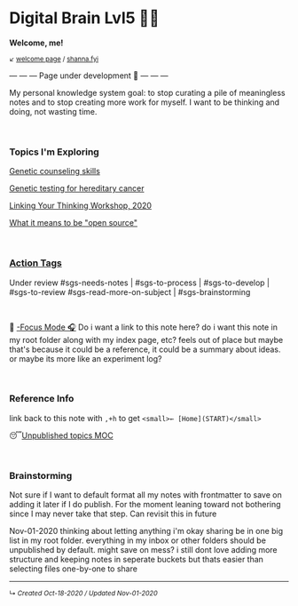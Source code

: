 # Digital Brain Lvl5 👩🏻
**Welcome, me!**

<small>↙ [welcome page](index.md) / [shanna.fyi](https://shanna.fyi/)</small>

— — — Page under development 🚧 — — —

My personal knowledge system goal: to stop curating a pile of meaningless notes and to stop creating more work for myself. I want to be thinking and doing, not wasting time.

<br>

### Topics I'm Exploring
[Genetic counseling skills](zk-lyt-pks/mocs/genetic-counseling-skills.md) 

[Genetic testing for hereditary cancer](zk-lyt-pks/mocs/genetic-testing-hereditary-cancer.md)

[Linking Your Thinking Workshop, 2020](zk-lyt-pks/mocs/LYT-course-moc-2020.md)

[What it means to be "open source"](zk-lyt-pks/mocs/open-source-mindset.md)


<br>


### [Action Tags](use-refs/Action%20Tags.md) 
Under review
#sgs-needs-notes | #sgs-to-process | #sgs-to-develop | #sgs-to-review 
#sgs-read-more-on-subject | #sgs-brainstorming 


<br>

📌 
[-Focus Mode 🎧](-Focus%20Mode%20%F0%9F%8E%A7.md) Do i want a link to this note here? do i want this note in my root folder along with my index page, etc? feels out of place but maybe that's because it could be a reference, it could be a summary about ideas. or maybe its more like an experiment log?

<br>

### Reference Info
link back to this note with `,+h` to get `<small>← [Home](START)</small>`

😴[Unpublished topics MOC](zk-lyt-pks/mocs/private%20topics%20MOC.md)

<br>

### Brainstorming
Not sure if I want to default format all my notes with frontmatter to save on adding it later if I do publish. For the moment leaning toward not bothering since I may never take that step. Can revisit this in future

Nov-01-2020 thinking about letting anything i'm okay sharing be in one big list in my root folder. everything in my inbox or other folders should be unpublished by default. might save on mess? i still dont love adding more structure and keeping notes in seperate buckets but thats easier than selecting files one-by-one to share

---

<small>↳ <i>Created Oct-18-2020 / Updated Nov-01-2020 </i></small>

